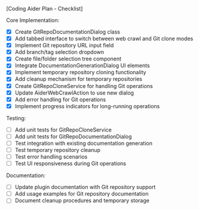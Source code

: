 [Coding Aider Plan - Checklist]

Core Implementation:
- [x] Create GitRepoDocumentationDialog class
- [x] Add tabbed interface to switch between web crawl and Git clone modes
- [x] Implement Git repository URL input field
- [x] Add branch/tag selection dropdown
- [x] Create file/folder selection tree component
- [x] Integrate DocumentationGenerationDialog UI elements
- [x] Implement temporary repository cloning functionality
- [x] Add cleanup mechanism for temporary repositories
- [x] Create GitRepoCloneService for handling Git operations
- [x] Update AiderWebCrawlAction to use new dialog
- [x] Add error handling for Git operations
- [x] Implement progress indicators for long-running operations

Testing:
- [ ] Add unit tests for GitRepoCloneService
- [ ] Add unit tests for GitRepoDocumentationDialog
- [ ] Test integration with existing documentation generation
- [ ] Test temporary repository cleanup
- [ ] Test error handling scenarios
- [ ] Test UI responsiveness during Git operations

Documentation:
- [ ] Update plugin documentation with Git repository support
- [ ] Add usage examples for Git repository documentation
- [ ] Document cleanup procedures and temporary storage
